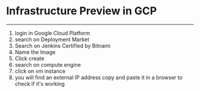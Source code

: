 # Infrastructure Preview in GCP
__________________________________
1. login in Google Cloud Platform
2. search on Deployment Market
3. Search on Jenkins Certified by Bitnami 
4. Name the Image
5. Click create
6. search on compute engine
7. click on vm instance 
8. you will find an external IP address
copy and paste it in a browser to check if it's working 
